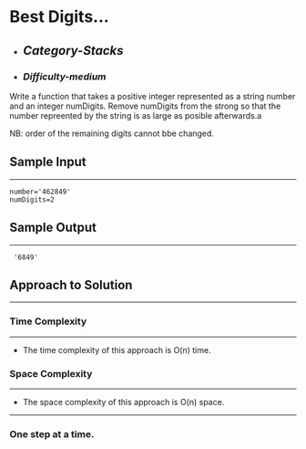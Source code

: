 # Best Digits...

- ## **_Category-Stacks_**
- ### **_Difficulty-medium_**

Write a function that takes a positive integer represented as a string number and an integer numDigits. Remove numDigits from the strong so that the number repreented by the string is as large as posible afterwards.a

NB: order of the remaining digits cannot bbe changed.

## Sample Input

---

```
number='462849'
numDigits=2
```

## Sample Output

---

```
 '6849'
```

## Approach to Solution

---

### Time Complexity

---

- The time complexity of this approach is O(n) time.

### Space Complexity

---

- The space complexity of this approach is O(n) space.

---

### One step at a time.
